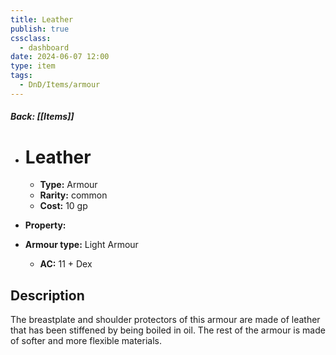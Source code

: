 ```yaml
---
title: Leather
publish: true
cssclass:
  - dashboard
date: 2024-06-07 12:00
type: item
tags:
  - DnD/Items/armour
---
```


##### Back: [[Items]]

- # Leather

    - **Type:** Armour
    - **Rarity:** common
    - **Cost:** 10 gp
- **Property:** 
- **Armour type:** Light Armour
    - **AC:** 11 + Dex

## Description 

The breastplate and shoulder protectors of this armour are made of leather that has been stiffened by being boiled in oil. The rest of the armour is made of softer and more flexible materials.
